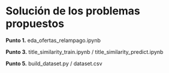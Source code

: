 # Solución de los problemas propuestos

**Punto 1.** eda_ofertas_relampago.ipynb

**Punto 3.** title_similarity_train.ipynb / title_similarity_predict.ipynb

**Punto 5.** build_dataset.py / dataset.csv
